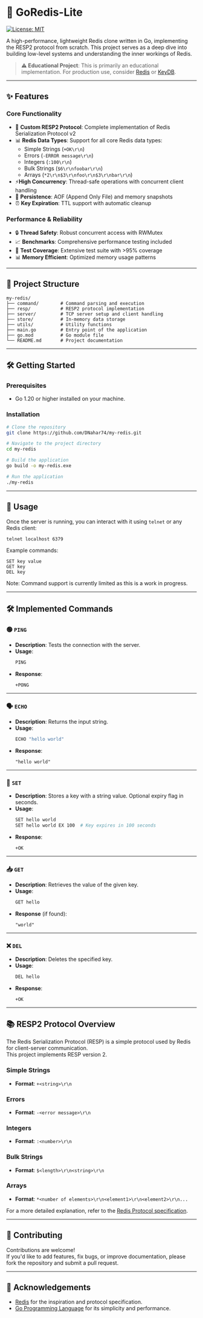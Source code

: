 
# 🚀 GoRedis-Lite

[![License: MIT](https://img.shields.io/badge/License-MIT-green.svg)](https://opensource.org/licenses/MIT)

A high-performance, lightweight Redis clone written in Go, implementing the RESP2 protocol from scratch. 
This project serves as a deep dive into building low-level systems and understanding the inner workings of Redis.

> **⚠️ Educational Project**: This is primarily an educational implementation. For production use, consider [Redis](https://redis.io/) or [KeyDB](https://keydb.dev/).

---

## ✨ Features

### Core Functionality
- 🔧 **Custom RESP2 Protocol**: Complete implementation of Redis Serialization Protocol v2
- 📊 **Redis Data Types**: Support for all core Redis data types:
  - Simple Strings (`+OK\r\n`)
  - Errors (`-ERROR message\r\n`)
  - Integers (`:100\r\n`)
  - Bulk Strings (`$6\r\nfoobar\r\n`)
  - Arrays (`*2\r\n$3\r\nfoo\r\n$3\r\nbar\r\n`)
- ⚡**High Concurrency**: Thread-safe operations with concurrent client handling
- 💾 **Persistence**: AOF (Append Only File) and memory snapshots
- ⏰ **Key Expiration**: TTL support with automatic cleanup

### Performance & Reliability
- 🔒 **Thread Safety**: Robust concurrent access with RWMutex
- 📈 **Benchmarks**: Comprehensive performance testing included
- 🧪 **Test Coverage**: Extensive test suite with >95% coverage
- 📊 **Memory Efficient**: Optimized memory usage patterns

---

## 📁 Project Structure

```
my-redis/
├── command/        # Command parsing and execution
├── resp/           # RESP2 protocol implementation
├── server/         # TCP server setup and client handling
├── store/          # In-memory data storage
├── utils/          # Utility functions
├── main.go         # Entry point of the application
├── go.mod          # Go module file
└── README.md       # Project documentation
```

---

## 🛠️ Getting Started

### Prerequisites

- Go 1.20 or higher installed on your machine.

### Installation

```bash
# Clone the repository
git clone https://github.com/DNahar74/my-redis.git

# Navigate to the project directory
cd my-redis

# Build the application
go build -o my-redis.exe

# Run the application
./my-redis
```

---

## 🧪 Usage

Once the server is running, you can interact with it using `telnet` or any Redis client:

```bash
telnet localhost 6379
```

Example commands:

```
SET key value
GET key
DEL key
```

Note: Command support is currently limited as this is a work in progress.

---


## 🛠️ Implemented Commands

### 🟢 `PING`

- **Description**: Tests the connection with the server.
- **Usage**:  
  ```bash
  PING
  ```
- **Response**:  
  ```
  +PONG
  ```

---

### 🗣️ `ECHO`

- **Description**: Returns the input string.
- **Usage**:  
  ```bash
  ECHO "hello world"
  ```
- **Response**:  
  ```
  "hello world"
  ```

---

### 💾 `SET`

- **Description**: Stores a key with a string value. Optional expiry flag in seconds.
- **Usage**:  
  ```bash
  SET hello world
  SET hello world EX 100  # Key expires in 100 seconds
  ```
- **Response**:  
  ```
  +OK
  ```

---

### 📥 `GET`

- **Description**: Retrieves the value of the given key.
- **Usage**:  
  ```bash
  GET hello
  ```
- **Response** (if found):  
  ```
  "world"
  ```

---

### ❌ `DEL`

- **Description**: Deletes the specified key.
- **Usage**:  
  ```bash
  DEL hello
  ```
- **Response**:  
  ```
  +OK
  ```


---

## 📚 RESP2 Protocol Overview

The Redis Serialization Protocol (RESP) is a simple protocol used by Redis for client-server communication.  
This project implements RESP version 2.

### Simple Strings

- **Format**: `+<string>\r\n`

### Errors

- **Format**: `-<error message>\r\n`

### Integers

- **Format**: `:<number>\r\n`

### Bulk Strings

- **Format**: `$<length>\r\n<string>\r\n`

### Arrays

- **Format**: `*<number of elements>\r\n<element1>\r\n<element2>\r\n...`

For a more detailed explanation, refer to the [Redis Protocol specification](https://redis.io/docs/reference/protocol-spec/).

---

## 🧱 Contributing

Contributions are welcome!  
If you'd like to add features, fix bugs, or improve documentation, please fork the repository and submit a pull request.

---

## 🙌 Acknowledgements

- [Redis](https://redis.io/) for the inspiration and protocol specification.
- [Go Programming Language](https://golang.org/) for its simplicity and performance.
